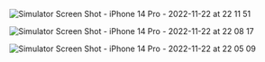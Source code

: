 
![Simulator Screen Shot - iPhone 14 Pro - 2022-11-22 at 22 11 51](https://user-images.githubusercontent.com/113001767/203411919-f9815154-b996-4f8b-ae78-74b6361fa993.png)




![Simulator Screen Shot - iPhone 14 Pro - 2022-11-22 at 22 08 17](https://user-images.githubusercontent.com/113001767/203411453-26838a15-b9e3-455e-9488-a00936e7ac9e.png)



![Simulator Screen Shot - iPhone 14 Pro - 2022-11-22 at 22 05 09](https://user-images.githubusercontent.com/113001767/203410984-01f56133-f157-441f-b693-943883499793.png)
